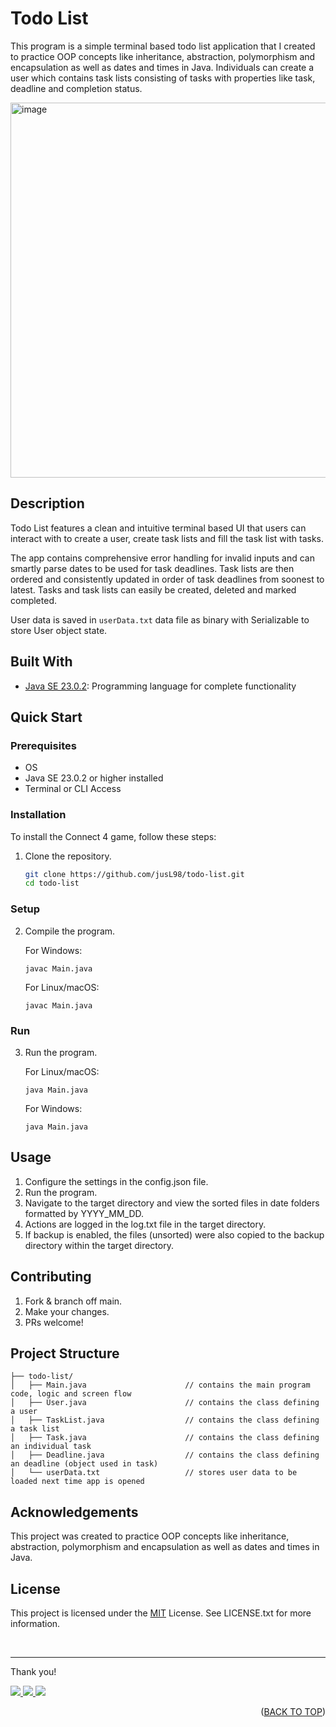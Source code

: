 <a id="readme-top"></a>

# Todo List

This program is a simple terminal based todo list application that I created to practice OOP concepts like inheritance, abstraction, polymorphism and encapsulation as well as dates and times in Java. Individuals can create a user which contains task lists consisting of tasks with properties like task, deadline and completion status.

<p align="left">
   <img width="600" alt="image" src="https://github.com/user-attachments/assets/2825a5ca-f426-4cf4-b754-9bc2ef2f138a"/>
</p>

## Description

Todo List features a clean and intuitive terminal based UI that users can interact with to create a user, create task lists and fill the task list with tasks.

The app contains comprehensive error handling for invalid inputs and can smartly parse dates to be used for task deadlines. Task lists are then ordered and consistently updated in order of task deadlines from soonest to latest. Tasks and task lists can easily be created, deleted and marked completed.

User data is saved in `userData.txt` data file as binary with Serializable to store User object state.

## Built With

- [Java SE 23.0.2](https://www.java.com/en/): Programming language for complete functionality

## Quick Start

### Prerequisites

- OS
- Java SE 23.0.2 or higher installed
- Terminal or CLI Access

### Installation

To install the Connect 4 game, follow these steps:

1. Clone the repository.

   ```bash
   git clone https://github.com/jusL98/todo-list.git
   cd todo-list
   ```

### Setup

2. Compile the program.

   For Windows:

   ```
   javac Main.java
   ```
   
   For Linux/macOS:

   ```
   javac Main.java
   ```

### Run

3. Run the program.

   For Linux/macOS:

   ```
   java Main.java
   ```

   For Windows:

   ```
   java Main.java
   ```

## Usage

1. Configure the settings in the config.json file.
2. Run the program.
3. Navigate to the target directory and view the sorted files in date folders formatted by YYYY_MM_DD.
4. Actions are logged in the log.txt file in the target directory.
5. If backup is enabled, the files (unsorted) were also copied to the backup directory within the target directory.

## Contributing

1. Fork & branch off main.
2. Make your changes.
3. PRs welcome!

## Project Structure

```
├── todo-list/
│   ├── Main.java                      // contains the main program code, logic and screen flow
│   ├── User.java                      // contains the class defining a user
│   ├── TaskList.java                  // contains the class defining a task list
│   ├── Task.java                      // contains the class defining an individual task
│   ├── Deadline.java                  // contains the class defining an deadline (object used in task)
│   └── userData.txt                   // stores user data to be loaded next time app is opened
```

## Acknowledgements
This project was created to practice OOP concepts like inheritance, abstraction, polymorphism and encapsulation as well as dates and times in Java.

## License
This project is licensed under the [MIT](LICENSE.txt) License. See LICENSE.txt for more information.

<br>

---

Thank you!

<p align="left">
  <a href="mailto:justin.matthew.lee.18@gmail.com">
    <img src="https://img.shields.io/badge/Gmail-D14836?style=for-the-badge&logo=gmail&logoColor=white"/>
  </a>
  <a href="https://www.linkedin.com/in/justin-matthew-lee/">
    <img src="https://img.shields.io/badge/LinkedIn-0077B5?style=for-the-badge&logo=linkedin&logoColor=white"/>
  </a>
    <a href="https://github.com/jusl98">
    <img src="https://img.shields.io/badge/GitHub-100000?style=for-the-badge&logo=github&logoColor=white"/>
  </a>
</p>

<p align="right">(<a href="#readme-top">BACK TO TOP</a>)</p>
